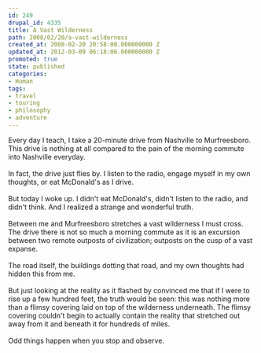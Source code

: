 ```yaml
---
id: 249
drupal_id: 4335
title: A Vast Wilderness
path: 2008/02/20/a-vast-wilderness
created_at: 2008-02-20 20:58:00.000000000 Z
updated_at: 2012-03-09 06:18:06.000000000 Z
promoted: true
state: published
categories:
- Human
tags:
- travel
- touring
- philosophy
- adventure
---
```

Every day I teach, I take a 20-minute drive from Nashville to Murfreesboro. This drive is nothing at all compared to the pain of the morning commute into Nashville everyday.<br /><br />In fact, the drive just flies by. I listen to the radio, engage myself in my own thoughts, or eat McDonald's as I drive.<br /><br />But today I woke up. I didn't eat McDonald's, didn't listen to the radio, and didn't think. And I realized a strange and wonderful truth.<br /><br />Between me and Murfreesboro stretches a vast wilderness I must cross. The drive there is not so much a morning commute as it is an excursion between two remote outposts of civilization; outposts on the cusp of a vast expanse.<br /><br />The road itself, the buildings dotting that road, and my own thoughts had hidden this from me.<br /><br />But just looking at the reality as it flashed by convinced me that if I were to rise up a few hundred feet, the truth would be seen: this was nothing more than a flimsy covering laid on top of the wilderness underneath. The flimsy covering couldn't begin to actually contain the reality that stretched out away from it and beneath it for hundreds of miles.<br /><br />Odd things happen when you stop and observe.
